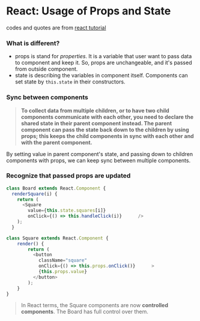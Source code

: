 ﻿
# React: Usage of Props and State

codes and quotes are from [react tutorial]([https://reactjs.org/tutorial/tutorial.html](https://reactjs.org/tutorial/tutorial.html))

### What is different?

* props is stand for *properties*. It is a variable that user want to pass data to component and keep it. So, props are unchangeable, and it's passed from outside component.
* state is describing the variables in component itself. Components can set state by `this.state` in their constructors. 

###  Sync between components

> **To collect data from multiple children, or to have two child components communicate with each other, you need to declare the shared state in their parent component instead. The parent component can pass the state back down to the children by using props; this keeps the child components in sync with each other and with the parent component.**

By setting value in parent component's state, and passing down to children components with props, we can keep sync between multiple components.

### Recognize that passed props are updated

```javascript
class Board extends React.Component {
  renderSquare(i) {
    return (
      <Square
        value={this.state.squares[i]}
        onClick={() => this.handleClick(i)}      />
    );
  }
```

```javascript
class Square extends React.Component {  
	render() {    
		return (
	      <button
	        className="square"
	        onClick={() => this.props.onClick()}      >
	        {this.props.value}      
	      </button>
	    );
	}
}
```

> In React terms, the Square components are now **controlled components**. The Board has full control over them.

